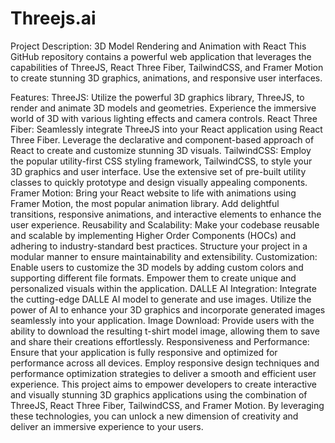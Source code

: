 # Threejs.ai
Project Description: 3D Model Rendering and Animation with React
This GitHub repository contains a powerful web application that leverages the capabilities of ThreeJS, React Three Fiber, TailwindCSS, and Framer Motion to create stunning 3D graphics, animations, and responsive user interfaces.

Features:
ThreeJS: Utilize the powerful 3D graphics library, ThreeJS, to render and animate 3D models and geometries. Experience the immersive world of 3D with various lighting effects and camera controls.
React Three Fiber: Seamlessly integrate ThreeJS into your React application using React Three Fiber. Leverage the declarative and component-based approach of React to create and customize stunning 3D visuals.
TailwindCSS: Employ the popular utility-first CSS styling framework, TailwindCSS, to style your 3D graphics and user interface. Use the extensive set of pre-built utility classes to quickly prototype and design visually appealing components.
Framer Motion: Bring your React website to life with animations using Framer Motion, the most popular animation library. Add delightful transitions, responsive animations, and interactive elements to enhance the user experience.
Reusability and Scalability: Make your codebase reusable and scalable by implementing Higher Order Components (HOCs) and adhering to industry-standard best practices. Structure your project in a modular manner to ensure maintainability and extensibility.
Customization: Enable users to customize the 3D models by adding custom colors and supporting different file formats. Empower them to create unique and personalized visuals within the application.
DALLE AI Integration: Integrate the cutting-edge DALLE AI model to generate and use images. Utilize the power of AI to enhance your 3D graphics and incorporate generated images seamlessly into your application.
Image Download: Provide users with the ability to download the resulting t-shirt model image, allowing them to save and share their creations effortlessly.
Responsiveness and Performance: Ensure that your application is fully responsive and optimized for performance across all devices. Employ responsive design techniques and performance optimization strategies to deliver a smooth and efficient user experience.
This project aims to empower developers to create interactive and visually stunning 3D graphics applications using the combination of ThreeJS, React Three Fiber, TailwindCSS, and Framer Motion. By leveraging these technologies, you can unlock a new dimension of creativity and deliver an immersive experience to your users.

